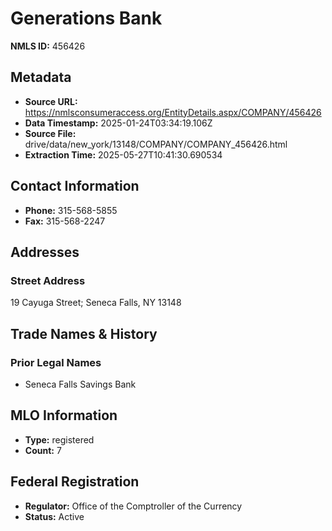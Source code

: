 # Generations Bank

**NMLS ID:** 456426

## Metadata
- **Source URL:** https://nmlsconsumeraccess.org/EntityDetails.aspx/COMPANY/456426
- **Data Timestamp:** 2025-01-24T03:34:19.106Z
- **Source File:** drive/data/new_york/13148/COMPANY/COMPANY_456426.html
- **Extraction Time:** 2025-05-27T10:41:30.690534

## Contact Information
- **Phone:** 315-568-5855
- **Fax:** 315-568-2247

## Addresses
### Street Address
19 Cayuga Street; Seneca Falls, NY 13148

## Trade Names & History
### Prior Legal Names
- Seneca Falls Savings Bank

## MLO Information
- **Type:** registered
- **Count:** 7

## Federal Registration
- **Regulator:** Office of the Comptroller of the Currency
- **Status:** Active
